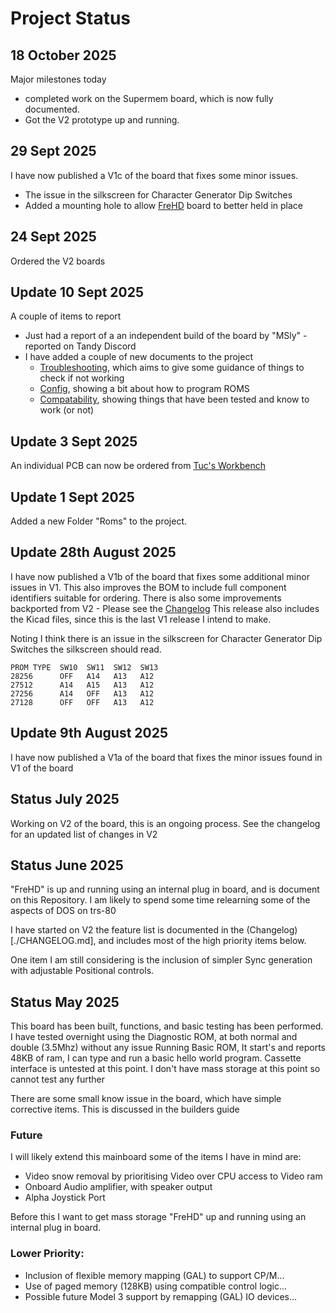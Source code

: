 
# Project Status

## 18 October 2025

Major milestones today 
* completed work on the Supermem board, which is now fully documented.
* Got the V2 prototype up and running. 

## 29 Sept 2025

I have now published a V1c of the board that fixes some minor issues.
* The issue in the silkscreen for Character Generator Dip Switches
* Added a mounting hole to allow [FreHD](./frehd/README.md) board to better held in place 

## 24 Sept 2025

Ordered the V2 boards

## Update 10 Sept 2025

A couple of items to report
* Just had a report of a an independent build of the board by "MSly" - reported on Tandy Discord
* I have added a couple of new documents to the project 
  * [Troubleshooting](./TROUBLESHOOT.md), which aims to give some guidance of things to check if not working
  * [Config](./CONFIG.md), showing a bit about how to program ROMS
  * [Compatability](./COMPATABILITY.md), showing things that have been tested and know to work (or not)

## Update 3 Sept 2025

An individual PCB can now be ordered from [Tuc's Workbench](https://shop.tucs-workbench.com/products/trs-80-model-i-revision-k)

## Update 1 Sept 2025

Added a new Folder "Roms" to the project.

## Update 28th August 2025

I have now published a V1b of the board that fixes some additional minor issues in V1.
This also improves the BOM to include full component identifiers suitable for ordering.
There is also some improvements backported from V2 - Please see the [Changelog](CHANGELOG.md)
This release also includes the Kicad files, since this is the last V1 release I intend to make.

Noting I think there is an issue in the silkscreen for Character Generator Dip Switches
the silkscreen should read.

```
PROM TYPE  SW10  SW11  SW12  SW13
28256      OFF   A14   A13   A12
27512      A14   A15   A13   A12
27256      A14   OFF   A13   A12
27128      OFF   OFF   A13   A12
```

## Update 9th August 2025

I have now published a V1a of the board that fixes the minor issues found in V1 of the board

## Status July 2025

Working on V2 of the board, this is an ongoing process. See the changelog for an updated 
list of changes in V2

## Status June 2025

"FreHD" is up and running using an internal plug in board, and is document on this Repository.
I am likely to spend some time relearning some of the aspects of DOS on trs-80

I have started on V2 the feature list is documented in the (Changelog)[./CHANGELOG.md], 
and includes most of the high priority items below.

One item I am still considering is the inclusion of simpler Sync generation with
adjustable Positional controls.

## Status May 2025

This board has been built, functions, and basic testing has been performed. 
I have tested overnight using the Diagnostic ROM, at both normal and double (3.5Mhz) without any issue
Running Basic ROM, It start's and reports 48KB of ram, I can type and run a basic hello world program. 
Cassette interface is untested at this point. I don't have mass storage at this point so cannot test
any further

There are some small know issue in the board, which have simple corrective items.
This is discussed in the builders guide

### Future

I will likely extend this mainboard some of the items I have in mind are:
* Video snow removal by prioritising Video over CPU access to Video ram
* Onboard Audio amplifier, with speaker output
* Alpha Joystick Port

Before this I want to get mass storage "FreHD" up and running using an internal plug in board.

### Lower Priority:
* Inclusion of flexible memory mapping (GAL) to support CP/M...
* Use of paged memory (128KB) using compatible control logic...
* Possible future Model 3 support by remapping (GAL) IO devices...

